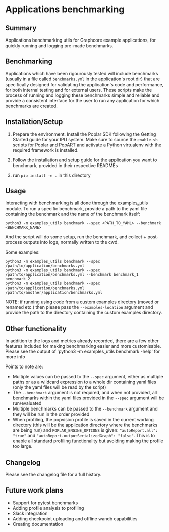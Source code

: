 # Applications benchmarking

## Summary
Applications benchmarking utils for Graphcore example applications, for quickly running and logging pre-made benchmarks.

## Benchmarking
Applications which have been rigourously tested will include benchmarks (usually in a file called `benchmarks.yml` in the application's root dir) that are specifically designed for validating the application's code and performance, for both internal testing and for external users. These scripts make the process of running and logging these benchmarks simple and reliable and provide a consistent interface for the user to run any application for which benchmarks are created.

## Installation/Setup
1. Prepare the environment. Install the Poplar SDK following the Getting Started guide for your IPU system. Make sure to source the `enable.sh` scripts for Poplar and PopART and activate a Python virtualenv with the required framework is installed.

2. Follow the installation and setup guide for the application you want to benchmark, provided in their respective READMEs

3. run `pip install -e .` in this directory

## Usage
Interacting with benchmarking is all done through the examples_utils module. To run a specific benchmark, provide a path to the yaml file containing the benchmark and the name of the benchmark itself:
```
python3 -m examples_utils benchmark --spec <PATH_TO_YAML> --benchmark <BENCHMARK_NAME>
```
And the script will do some setup, run the benchmark, and collect + post-process outputs into logs, normally written to the cwd.

Some examples:
```
python3 -m examples_utils benchmark --spec /path/to/application/benchmarks.yml
python3 -m examples_utils benchmark --spec /path/to/application/benchmarks.yml --benchmark benchmark_1 benchmark_2
python3 -m examples_utils benchmark --spec /path/to/application/benchmarks.yml /path/to/another/application/benchmarks.yml
```

NOTE: if running using code from a custom examples directory (moved or renamed etc.) then please pass the `--examples-location` argument and provide the path to the directory containing the custom examples directory.

## Other functionality
In addition to the logs and metrics already recorded, there are a few other features included for making benchmarking easier and more customisable. Please see the output of 'python3 -m examples_utils benchmark -help' for more info

Points to note are:
- Multiple values can be passed to the `--spec` argument, either as multiple paths or as a wildcard expression to a whole dir containing yaml files (only the yaml files will be read by the script)
- The `--benchmark` argument is not required, and when not provided, all benchmarks within the yaml files provided in the `--spec` argument will be run/evaluated
- Multiple benchmarks can be passed to the `--benchmark` argument and they will be run in the order provided
- When profiling, the popvision profile is saved in the current working directory (this will be the application directory where the benchmarks are being run) and `POPLAR_ENGINE_OPTIONS` is given: `"autoReport.all": "true"` and `"autoReport.outputSerializedGraph": "false"`. This is to enable all standard profiling functionality but avoiding making the profile too large.

## Changelog
Please see the changelog file for a full history.

## Future work plans
- Support for pytest benchmarks
- Adding profile analysis to profiling
- Slack integration
- Adding checkpoint uploading and offline wandb capabilities
- Creating documentation
